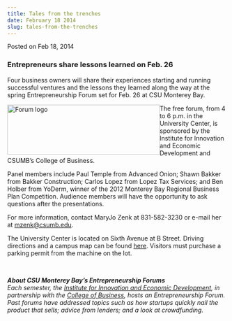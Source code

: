 ```yaml
---
title: Tales from the trenches
date: February 18 2014
slug: tales-from-the-trenches
---
```





<span class="date">Posted on Feb 18, 2014    </span>
<h3>Entrepreneurs share lessons learned on Feb. 26</h3>
<p>Four business owners will share their experiences starting and
running successful ventures and the lessons they learned along the
way at the spring Entrepreneurship Forum set for Feb. 26 at CSU
Monterey Bay.</p>
<p><img alt="Forum logo" src="http://news.csumb.edu/sites/default/files/65/attachments/news/images/entrepreneursforum.png" style="width:350px; height:114px; float:left">The free forum,
from 4 to 6 p.m. in the University Center, is sponsored by the
Institute for Innovation and Economic Development and CSUMB&#x2019;s
College of Business.</img></p>
<p>Panel members include Paul Temple from Advanced Onion; Shawn
Bakker from Bakker Construction; Carlos Lopez from Lopez Tax
Services; and Ben Holber from YoDerm, winner of the 2012 Monterey
Bay Regional Business Plan Competition. Audience members will have
the opportunity to ask questions after the presentations.</p>
<p>For more information, contact MaryJo Zenk at 831-582-3230 or
e-mail her at <a href="mailto:mzenk@csumb.edu">mzenk@csumb.edu</a>.</p>
<p>The University Center is located on Sixth Avenue at B Street.
Driving directions and a campus map can be found <a href="http://csumb.edu/maps" rel="nofollow">here</a>. Visitors must
purchase a parking permit from the machine on the lot.</p>
<p>&#xA0;</p>
<p><em><strong>About CSU Monterey Bay&#x2019;s Entrepreneurship
Forums</strong></em><br>
<em>Each semester, the <a href="http://innovation.csumb.edu" rel="nofollow">Institute for Innovation and Economic Development</a>,
in partnership with the <a href="http://csumb.edu/business" rel="nofollow">College of Business</a>, hosts an Entrepreneurship
Forum. Past forums have addressed topics such as how startups
quickly nail the product that sells; advice from lenders; and a
look at crowdfunding.</em><br>
&#xA0;</br></br></p>





